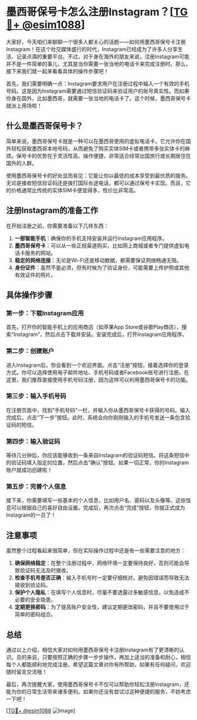 # 墨西哥保号卡怎么注册Instagram？[[TG💪+ @esim1088](https://t.me/s/esim1088)]

大家好，今天咱们来聊聊一个很多人都关心的话题——如何用墨西哥保号卡注册Instagram！在这个社交媒体盛行的时代，Instagram已经成为了许多人分享生活、记录点滴的重要平台。不过，对于身在海外的朋友来说，注册Instagram可能并不是一件简单的事儿，尤其是当你需要一张当地的电话卡来完成注册时。那么，接下来我们就一起来看看具体的操作步骤吧！

首先，我们需要明确一点：Instagram要求用户在注册过程中输入一个有效的手机号码。这是因为Instagram需要通过短信验证码来验证用户的账号真实性。而如果你身在国外，比如墨西哥，就需要一张当地的电话卡了。这个时候，墨西哥保号卡就派上用场啦！

## 什么是墨西哥保号卡？

简单来说，墨西哥保号卡就是一种可以在墨西哥使用的虚拟电话卡。它允许你在国外轻松获取墨西哥本地号码，从而避免了购买实体SIM卡或者携带多张实体卡的麻烦。保号卡的优势在于灵活性高、操作便捷，非常适合经常出国旅行或长期居住在国外的人群。

使用墨西哥保号卡的好处显而易见：它能让你以最低的成本享受到最优质的服务。无论是接收短信验证码还是拨打国际长途电话，都可以通过保号卡实现。而且，它的价格通常比传统的实体SIM卡便宜得多，性价比非常高。

## 注册Instagram的准备工作

在开始注册之前，你需要准备以下几样东西：

1. **一部智能手机**：确保你的手机支持安装并运行Instagram应用程序。
2. **墨西哥保号卡**：可以从一些正规渠道购买，比如网上商城或者专门提供虚拟电话卡服务的网站。
3. **稳定的网络连接**：无论是Wi-Fi还是移动数据，都需要保证网络畅通无阻。
4. **身份证件**：虽然不是必须，但有时候为了验证身份，可能需要上传护照或其他有效证件的照片。

## 具体操作步骤

### 第一步：下载Instagram应用

首先，打开你的智能手机上的应用商店（如苹果App Store或谷歌Play商店），搜索“Instagram”，然后点击下载并安装。安装完成后，打开Instagram应用程序。

### 第二步：创建账户

进入Instagram后，你会看到一个欢迎界面。点击“注册”按钮，接着选择你的登录方式。你可以选择使用电子邮件地址、手机号码或者Facebook账号进行注册。在这里，我们推荐直接使用手机号码注册，因为这样可以利用墨西哥保号卡的功能。

### 第三步：输入手机号码

在注册页面中，找到“手机号码”一栏，并输入你从墨西哥保号卡获得的号码。输入完成后，点击“下一步”按钮。此时，系统会向你刚刚输入的手机号发送一条包含验证码的短信。

### 第四步：输入验证码

等待几分钟后，你应该能够收到一条来自Instagram的验证码短信。将这条短信中的验证码填入指定的位置，然后点击“确认”按钮。如果一切正常，你的Instagram账户就成功创建啦！

### 第五步：完善个人信息

接下来，你需要填写一些基本的个人信息，比如用户名、密码以及头像等。这些信息可以根据自己的喜好自由设置。完成后，再次点击“完成”按钮，你就正式成为Instagram的一员了！

## 注意事项

虽然整个过程看起来很简单，但在实际操作过程中还是有一些需要注意的地方：

1. **确保网络稳定**：在整个注册过程中，网络环境一定要保持良好，否则可能会导致验证码无法及时接收。
2. **检查手机号是否正确**：输入手机号时一定要仔细核对，避免因错误而导致无法接收到验证码。
3. **保护个人隐私**：在填写个人信息时，尽量不要透露过多敏感信息，以免造成不必要的安全隐患。
4. **定期更换密码**：为了提高账户安全性，建议定期更改密码，并且不要使用过于简单的密码组合。

## 总结

通过以上介绍，相信大家对如何用墨西哥保号卡注册Instagram有了更清晰的认识。总的来说，只要按照正确的步骤一步步操作，再加上适当的准备和耐心，相信每个人都能顺利地完成注册。希望这篇文章对你有所帮助，如果有任何疑问，欢迎随时留言交流哦！

最后，再次提醒大家，使用墨西哥保号卡不仅可以帮助你轻松注册Instagram，还能为你的日常生活带来诸多便利。如果你还没有尝试过这种便捷的服务，不妨考虑一下吧！

[[TG💪+ @esim1088](https://t.me/s/esim1088) ![Image](https://i.postimg.cc/4NQfJmqS/Snipaste-2025-05-13-00-14-12.png)]